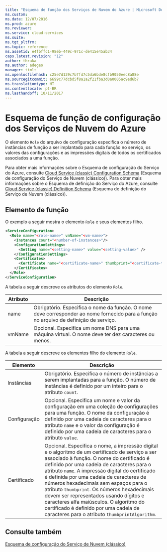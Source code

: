 ```yaml
---
title: "Esquema de função dos Serviços de Nuvem do Azure | Microsoft Docs"
ms.custom: 
ms.date: 12/07/2016
ms.prod: azure
ms.reviewer: 
ms.service: cloud-services
ms.suite: 
ms.tgt_pltfrm: 
ms.topic: reference
ms.assetid: e4fbffc1-98eb-449c-971c-de415e45ab34
caps.latest.revision: "12"
author: thraka
ms.author: adegeo
manager: timlt
ms.openlocfilehash: c25e7d139c7b7fd7c5da6bde8cfb9050eec8a88e
ms.sourcegitcommit: 6699c77dcbd5f8a1a2f21fba3d0a0005ac9ed6b7
ms.translationtype: HT
ms.contentlocale: pt-BR
ms.lasthandoff: 10/11/2017
---
```

# <a name="azure-cloud-services-config-role-schema"></a>Esquema de função de configuração dos Serviços de Nuvem do Azure

O elemento `Role` do arquivo de configuração especifica o número de instâncias de função a ser implantado para cada função no serviço, os valores das configurações e as impressões digitais de todos os certificados associados a uma função.

Para obter mais informações sobre o Esquema de configuração do Serviço do Azure, consulte [Cloud Service (classic) Configuration Schema](schema-cscfg-file.md) (Esquema de configuração do Serviço de Nuvem (clássico)). Para obter mais informações sobre o Esquema de definição do Serviço do Azure, consulte [Cloud Service (classic) Definition Schema](schema-csdef-file.md) (Esquema de definição do Serviço de Nuvem (clássico)).

##  Elemento de função <a name="Role"></a>
O exemplo a seguir mostra o elemento `Role` e seus elementos filho.

```xml 
<ServiceConfiguration>
  <Role name="<role-name>" vmName="<vm-name>">
    <Instances count="<number-of-instances>"/>
    <ConfigurationSettings>
      <Setting name="<setting-name>" value="<setting-value>" />
    </ConfigurationSettings>
    <Certificates>
      <Certificate name="<certificate-name>" thumbprint="<certificate-thumbprint>" thumbprintAlgorithm="<algorithm>"/>
    </Certificates>
  </Role>
</ServiceConfiguration>
```

A tabela a seguir descreve os atributos do elemento `Role`.

| Atributo | Descrição |
| --------- | ----------- |
| name   | Obrigatório. Especifica o nome da função. O nome deve corresponder ao nome fornecido para a função no arquivo de definição de serviço.|
| vmName | Opcional. Especifica um nome DNS para uma máquina virtual. O nome deve ter dez caracteres ou menos.|

A tabela a seguir descreve os elementos filho do elemento `Role`.

| Elemento | Descrição |
| ------- | ----------- |
| Instâncias | Obrigatório. Especifica o número de instâncias a serem implantadas para a função. O número de instâncias é definido por um inteiro para o atributo `count`.|
| Configuração   | Opcional. Especifica um nome e valor da configuração em uma coleção de configurações para uma função. O nome da configuração é definido por uma cadeia de caracteres para o atributo `name` e o valor da configuração é definido por uma cadeia de caracteres para o atributo `value`.|
| Certificado | Opcional. Especifica o nome, a impressão digital e o algoritmo de um certificado de serviço a ser associado à função. O nome do certificado é definido por uma cadeia de caracteres para o atributo `name`. A impressão digital do certificado é definida por uma cadeia de caracteres de números hexadecimais sem espaços para o atributo `thumbprint`. Os números hexadecimais devem ser representados usando dígitos e caracteres alfa maiúsculos. O algoritmo do certificado é definido por uma cadeia de caracteres para o atributo `thumbprintAlgorithm`.|

## <a name="see-also"></a>Consulte também
[Esquema de configuração do Serviço de Nuvem (clássico)](schema-cscfg-file.md)
